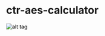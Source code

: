 # ctr-aes-calculator
![alt tag](https://lh5.googleusercontent.com/tAvoB9dhPpEEwZZtp-w4DumoLhJU6yg7M9d2kQi0RutBD6DECpcogIASPR3KPARyz7Pbhs5W=w1366-h635)
